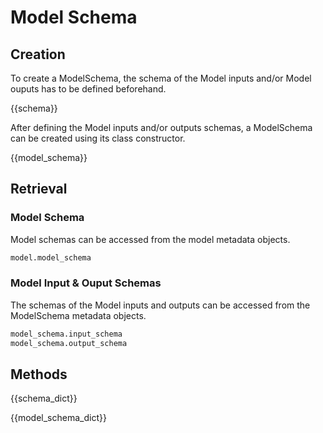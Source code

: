 # Model Schema

## Creation

To create a ModelSchema, the schema of the Model inputs and/or Model ouputs has to be defined beforehand.

{{schema}}

After defining the Model inputs and/or outputs schemas, a ModelSchema can be created using its class constructor.

{{model_schema}}

## Retrieval

### Model Schema

Model schemas can be accessed from the model metadata objects.

``` python
model.model_schema
```

### Model Input & Ouput Schemas

The schemas of the Model inputs and outputs can be accessed from the ModelSchema metadata objects.

``` python
model_schema.input_schema
model_schema.output_schema
```

## Methods

{{schema_dict}}

{{model_schema_dict}}

